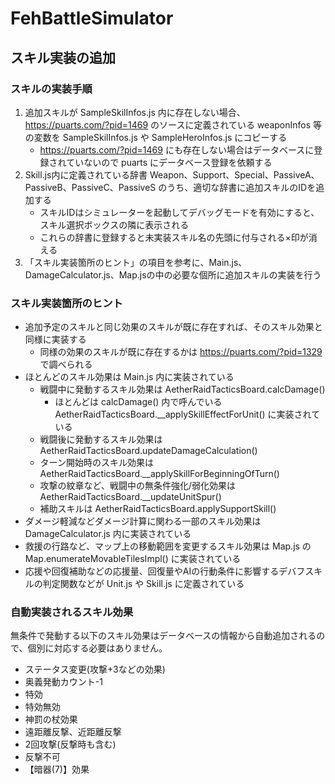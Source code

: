# FehBattleSimulator

## スキル実装の追加
### スキルの実装手順
1. 追加スキルが SampleSkilInfos.js 内に存在しない場合、https://puarts.com/?pid=1469 のソースに定義されている weaponInfos 等の変数を SampleSkilInfos.js や SampleHeroInfos.js にコピーする
    - https://puarts.com/?pid=1469 にも存在しない場合はデータベースに登録されていないので puarts にデータベース登録を依頼する
1. Skill.js内に定義されている辞書 Weapon、Support、Special、PassiveA、PassiveB、PassiveC、PassiveS のうち、適切な辞書に追加スキルのIDを追加する
    - スキルIDはシミュレーターを起動してデバッグモードを有効にすると、スキル選択ボックスの隣に表示される
    - これらの辞書に登録すると未実装スキル名の先頭に付与される×印が消える
1. 「スキル実装箇所のヒント」の項目を参考に、Main.js、DamageCalculator.js、Map.jsの中の必要な個所に追加スキルの実装を行う

### スキル実装箇所のヒント

* 追加予定のスキルと同じ効果のスキルが既に存在すれば、そのスキル効果と同様に実装する
  * 同様の効果のスキルが既に存在するかは https://puarts.com/?pid=1329 で調べられる
* ほとんどのスキル効果は Main.js 内に実装されている
  * 戦闘中に発動するスキル効果は AetherRaidTacticsBoard.calcDamage()
    * ほとんどは calcDamage() 内で呼んでいる AetherRaidTacticsBoard.\_\_applySkillEffectForUnit() に実装されている
  * 戦闘後に発動するスキル効果は AetherRaidTacticsBoard.updateDamageCalculation()
  * ターン開始時のスキル効果は AetherRaidTacticsBoard.\_\_applySkillForBeginningOfTurn()
  * 攻撃の紋章など、戦闘中の無条件強化/弱化効果は AetherRaidTacticsBoard.\_\_updateUnitSpur()
  * 補助スキルは AetherRaidTacticsBoard.applySupportSkill()
* ダメージ軽減などダメージ計算に関わる一部のスキル効果は DamageCalculator.js 内に実装されている
* 救援の行路など、マップ上の移動範囲を変更するスキル効果は Map.js の Map.enumerateMovableTilesImpl() に実装されている
* 応援や回復補助などの応援量、回復量やAIの行動条件に影響するデバフスキルの判定関数などが Unit.js や Skill.js に定義されている

### 自動実装されるスキル効果
無条件で発動する以下のスキル効果はデータベースの情報から自動追加されるので、個別に対応する必要はありません。
* ステータス変更(攻撃+3などの効果)
* 奥義発動カウント-1
* 特効
* 特効無効
* 神罰の杖効果
* 遠距離反撃、近距離反撃
* 2回攻撃(反撃時も含む)
* 反撃不可
* 【暗器(7)】効果
